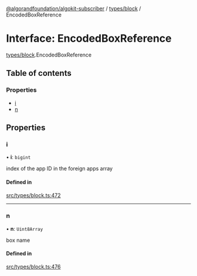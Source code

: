 [@algorandfoundation/algokit-subscriber](../README.md) / [types/block](../modules/types_block.md) / EncodedBoxReference

# Interface: EncodedBoxReference

[types/block](../modules/types_block.md).EncodedBoxReference

## Table of contents

### Properties

- [i](types_block.EncodedBoxReference.md#i)
- [n](types_block.EncodedBoxReference.md#n)

## Properties

### i

• **i**: `bigint`

index of the app ID in the foreign apps array

#### Defined in

[src/types/block.ts:472](https://github.com/algorandfoundation/algokit-subscriber-ts/blob/main/src/types/block.ts#L472)

___

### n

• **n**: `Uint8Array`

box name

#### Defined in

[src/types/block.ts:476](https://github.com/algorandfoundation/algokit-subscriber-ts/blob/main/src/types/block.ts#L476)
